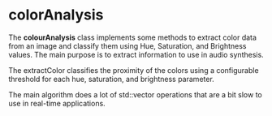 # colorAnalysis

The **colourAnalysis** class implements some methods to extract color data from an image and classify them using Hue, Saturation, and Brightness values. The main purpose is to extract information to use in audio synthesis.

The extractColor classifies the proximity of the colors using a configurable threshold for each hue, saturation, and brightness parameter.

The main algorithm does a lot of std::vector operations that are a bit slow to use in real-time applications. 
